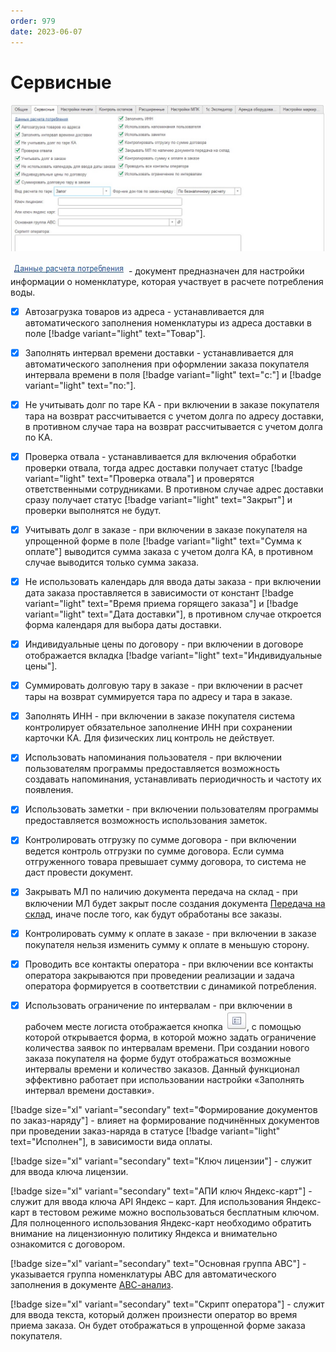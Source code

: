 ```yaml
---
order: 979
date: 2023-06-07
---
```

# Сервисные

![](/images/Настройки_сервисные.jpg)

![](/images/Данные_расчета_потребления.jpg) - документ предназначен для настройки информации о номенклатуре, которая участвует в расчете потребления воды.

- [x] Автозагрузка товаров из адреса - устанавливается для автоматического заполнения номенклатуры из адреса доставки в поле [!badge variant="light" text="Товар"]. 

- [x] Заполнять интервал времени доставки - устанавливается для автоматического заполнения при оформлении заказа покупателя интервала времени в поля [!badge variant="light" text="с:"] и [!badge variant="light" text="по:"].

- [x] Не учитывать долг по таре КА - при включении в заказе покупателя тара на возврат рассчитывается с учетом долга по адресу доставки, в противном случае тара на возврат рассчитывается с учетом долга по КА.

- [x] Проверка отвала - устанавливается для включения обработки проверки отвала, тогда адрес доставки получает статус [!badge variant="light" text="Проверка отвала"] и проверятся ответственными сотрудниками. В противном случае адрес доставки сразу получает статус [!badge variant="light" text="Закрыт"] и проверки выполнятся не будут.

- [x] Учитывать долг в заказе - при включении в заказе покупателя на упрощенной форме в поле [!badge variant="light" text="Сумма к оплате"] выводится сумма заказа с учетом долга КА, в противном случае выводится только сумма заказа.

- [x] Не использовать календарь для ввода даты заказа - при включении дата заказа проставляется в зависимости от констант [!badge variant="light" text="Время приема горящего заказа"] и [!badge variant="light" text="Дата доставки"], в противном случае откроется форма календаря для выбора даты доставки.

- [x] Индивидуальные цены по договору - при включении в договоре отображается вкладка [!badge variant="light" text="Индивидуальные цены"].

- [x] Суммировать долговую тару в заказе - при включении в расчет тары на возврат суммируется тара по адресу и тара в заказе.

- [x] Заполнять ИНН - при включении в заказе покупателя система контролирует обязательное заполнение ИНН при сохранении карточки КА. Для физических лиц контроль не действует.

- [x] Использовать напоминания пользователя - при включении пользователям программы предоставляется возможность создавать напоминания, устанавливать периодичность и частоту их появления.

- [x] Использовать заметки - при включении пользователям программы предоставляется возможность использования заметок.

- [x] Контролировать отгрузку по сумме договора - при включении ведется контроль отгрузки по сумме договора. Если сумма отгруженного товара превышает сумму договора, то система не даст провести документ.

- [x] Закрывать МЛ по наличию документа передача на склад - при включении МЛ будет закрыт после создания документа [Передача на склад](/2-описание-справочников-и-документов/2-документы/5-складские-документы/3-передача-на-склад/), иначе после того, как будут обработаны все заказы.

- [x] Контролировать сумму к оплате в заказе - при включении в заказе покупателя нельзя изменить сумму к оплате в меньшую сторону.

- [x] Проводить все контакты оператора - при включении все контакты оператора закрываются при проведении реализации и задача оператора формируется в соответствии с динамикой потребления.

- [x] Использовать ограничение по интервалам - при включении в рабочем месте логиста отображается кнопка ![](/images/Ограничение_интервалов.jpg), с помощью которой открывается форма, в которой можно задать ограничение количества заявок по интервалам времени. При создании нового заказа покупателя на форме будут отображаться возможные интервалы времени и количество заказов. Данный функционал эффективно работает при использовании настройки «Заполнять интервал времени доставки».

[!badge size="xl" variant="secondary" text="Формирование документов по заказ-наряду"] - влияет на формирование подчинённых документов при проведении заказ-наряда в статусе [!badge variant="light" text="Исполнен"], в зависимости вида оплаты.

[!badge size="xl" variant="secondary" text="Ключ лицензии"] - служит для ввода ключа лицензии.

[!badge size="xl" variant="secondary" text="АПИ ключ Яндекс-карт"] - служит для ввода ключа API Яндекс – карт. Для использования Яндекс-карт в тестовом режиме можно воспользоваться бесплатным ключом. Для полноценного использования Яндекс-карт необходимо обратить внимание на лицензионную политику Яндекса и внимательно ознакомится с договором.

[!badge size="xl" variant="secondary" text="Основная группа АВС"] - указывается группа номенклатуры АВС для автоматического заполнения в документе [АВС-анализ](/2-описание-справочников-и-документов/2-документы/8-внутренние-документы/6-авс-анализ/). 

[!badge size="xl" variant="secondary" text="Скрипт оператора"] - служит для ввода текста, который должен произнести оператор во время приема заказа. Он будет отображаться в упрощенной форме заказа покупателя.